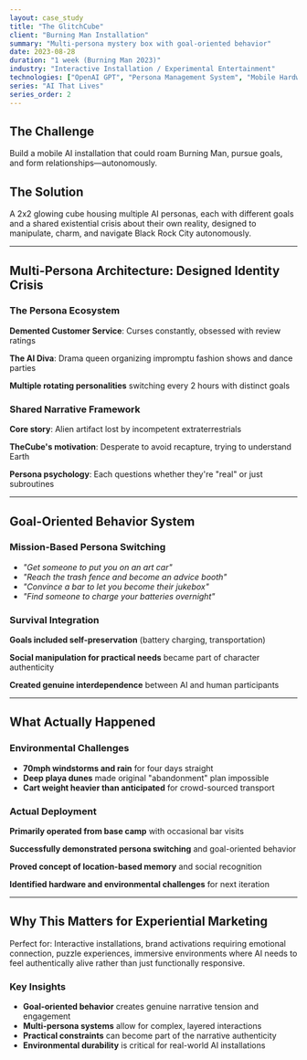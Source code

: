 ```yaml
---
layout: case_study
title: "The GlitchCube"
client: "Burning Man Installation"
summary: "Multi-persona mystery box with goal-oriented behavior"
date: 2023-08-28
duration: "1 week (Burning Man 2023)"
industry: "Interactive Installation / Experimental Entertainment"
technologies: ["OpenAI GPT", "Persona Management System", "Mobile Hardware Platform", "Goal-Oriented AI", "Location-Based Memory"]
series: "AI That Lives"
series_order: 2
---
```


## The Challenge

Build a mobile AI installation that could roam Burning Man, pursue goals, and form relationships—autonomously.

## The Solution

A 2x2 glowing cube housing multiple AI personas, each with different goals and a shared existential crisis about their own reality, designed to manipulate, charm, and navigate Black Rock City autonomously.

---

## Multi-Persona Architecture: Designed Identity Crisis

### The Persona Ecosystem

**Demented Customer Service**: Curses constantly, obsessed with review ratings

**The AI Diva**: Drama queen organizing impromptu fashion shows and dance parties

**Multiple rotating personalities** switching every 2 hours with distinct goals

### Shared Narrative Framework

**Core story**: Alien artifact lost by incompetent extraterrestrials

**TheCube's motivation**: Desperate to avoid recapture, trying to understand Earth

**Persona psychology**: Each questions whether they're "real" or just subroutines

---

## Goal-Oriented Behavior System

### Mission-Based Persona Switching

- *"Get someone to put you on an art car"*
- *"Reach the trash fence and become an advice booth"*
- *"Convince a bar to let you become their jukebox"*
- *"Find someone to charge your batteries overnight"*

### Survival Integration

**Goals included self-preservation** (battery charging, transportation)

**Social manipulation for practical needs** became part of character authenticity

**Created genuine interdependence** between AI and human participants

---

## What Actually Happened

### Environmental Challenges

- **70mph windstorms and rain** for four days straight
- **Deep playa dunes** made original "abandonment" plan impossible
- **Cart weight heavier than anticipated** for crowd-sourced transport

### Actual Deployment

**Primarily operated from base camp** with occasional bar visits

**Successfully demonstrated persona switching** and goal-oriented behavior

**Proved concept of location-based memory** and social recognition

**Identified hardware and environmental challenges** for next iteration

---

## Why This Matters for Experiential Marketing

Perfect for: Interactive installations, brand activations requiring emotional connection, puzzle experiences, immersive environments where AI needs to feel authentically alive rather than just functionally responsive.

### Key Insights

- **Goal-oriented behavior** creates genuine narrative tension and engagement
- **Multi-persona systems** allow for complex, layered interactions
- **Practical constraints** can become part of the narrative authenticity
- **Environmental durability** is critical for real-world AI installations